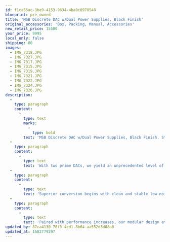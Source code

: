 ```yaml
---
id: f1ca55ac-3be9-4153-9634-4ba0c0978548
blueprint: pre_owned
title: 'MSB Discrete DAC w/Dual Power Supplies, Black Finish'
original_accessories: 'Box, Packing, Manual, Accessories'
new_retail_price: 15500
your_price: 9995
local_only: false
shipping: 80
images:
  - IMG_7318.JPG
  - IMG_7327.JPG
  - IMG_7317.JPG
  - IMG_7315.JPG
  - IMG_7319.JPG
  - IMG_7321.JPG
  - IMG_7322.JPG
  - IMG_7324.JPG
  - IMG_7326.JPG
description:
  -
    type: paragraph
    content:
      -
        type: text
        marks:
          -
            type: bold
        text: 'MSB Discrete DAC w/Dual Power Supplies, Black Finish. Standard digital card installed - all others are optional. Unit is in excellent physical and functional condition and was purchased new less than a year ago. Legendary MSB performance at a more affordable price-point. '
  -
    type: paragraph
    content:
      -
        type: text
        text: 'With two prime DACs, we yield an unprecedented level of detail, reproducing the musicality, soundstage, and texture of an original performance, bringing the artist to you. A fully balanced, ultra-high precision, discrete ladder DAC architecture ensures each note tells a story. Additionally, MSB’s robust in-house design enables the finest quality playback of PCM and native DSD, while our low impedance circuitry drives your amplification directly without adding coloration or buffering noise. The end result is a digital experience defying expectations.'
  -
    type: paragraph
    content:
      -
        type: text
        text: 'Superior conversion begins with clean and stable low-noise power. The Discrete Power Supply feeds the DAC with dual low-noise power streams that are linear and independent. That’s not all—the CNC unibody aluminum chassis provides the discrete power supply with optimal thermal performance and an elegant design aesthetic. The DAC comes equipped with a single power supply, but can be augmented with a second discrete power supply to enable optimized power isolation between all major components.'
  -
    type: paragraph
    content:
      -
        type: text
        text: 'Paired with performance increases, our modular design ethos increases flexibility for future updates and product support, guaranteeing a long-term product investment. As you pursue higher levels of playback, an MSB upgrade path is always available to help drive your own desire for innovation. Whether it’s a software update or a leading-edge modular component,'
updated_by: 87ca4130-78f3-4ed1-8b64-aa552d3d08a8
updated_at: 1682779297
---
```

